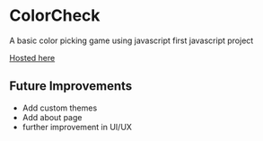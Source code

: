 # ColorCheck
A basic color picking game using javascript
first javascript project 

[Hosted here](https://colcheck.herokuapp.com)

## Future Improvements
* Add custom themes
* Add about page
* further improvement in UI/UX
